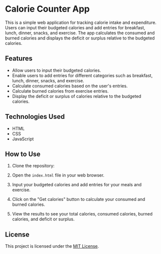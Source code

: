 
# Calorie Counter App

This is a simple web application for tracking calorie intake and expenditure. Users can input their budgeted calories and add entries for breakfast, lunch, dinner, snacks, and exercise. The app calculates the consumed and burned calories and displays the deficit or surplus relative to the budgeted calories.

## Features

- Allow users to input their budgeted calories.
- Enable users to add entries for different categories such as breakfast, lunch, dinner, snacks, and exercise.
- Calculate consumed calories based on the user's entries.
- Calculate burned calories from exercise entries.
- Display the deficit or surplus of calories relative to the budgeted calories.

## Technologies Used

- HTML
- CSS
- JavaScript

## How to Use

1. Clone the repository:

2. Open the `index.html` file in your web browser.

3. Input your budgeted calories and add entries for your meals and exercise.

4. Click on the "Get calories" button to calculate your consumed and burned calories.

5. View the results to see your total calories, consumed calories, burned calories, and deficit or surplus.

## License

This project is licensed under the [MIT License](LICENSE).



